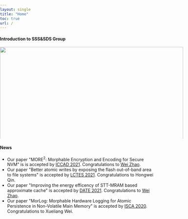```yaml
---
layout: single
title: "Home"
toc: true
url: /
---
```

#### **Introduction to SSS&SDS Group**

<!DOCTYPE html>
<html>
<head>
    <title>轮播图</title>
    <meta charset="utf-8">
    <meta name="referrer" content="no-referrer">
</head>
<link rel="stylesheet" type="text/css" href="https://at.alicdn.com/t/font_1582902_u0zm91pv15i.css">
<style type="text/css">
    body{
        margin: 0;
        padding: 0px;
    }
    #carousel{
        margin: auto; /* 居中 */
        width: 600px; /* 设置宽度 */
        position: relative; /* 相对定位 */
        overflow: hidden; /* 超出隐藏 */
        height: 300px;
    }
    #carousel img{
        width: 600px; /* 设定大小 按比例缩放 */
    }
    #carousel > ul {
        display: flex; /* 图片处理为一行 */
        position: absolute; /* 设置绝对定位，实现相对于#carousel的绝对定位 */
    }
    #carousel > ul,
    #carousel > ul > li{
        padding: 0;
        margin: 0;
        list-style:none; 
    }

    #carousel > ul{
         animation: switch 10s ease 1s infinite alternate; /* 设定动画播放 */
    }

    #carousel > ul:hover{
         animation-play-state: paused; /* 暂停动画 */
    }

    @keyframes switch{ /* 制定动画规则 */
        0%,13%{
            left: 0;
        }
        27%,41%{
            left: -600px;
        }
        55%,69%{
            left: -1200px;
        }
        83%,100% {
            left: -1800px;
        }
    }
</style>
<body>
    <!-- 轮播图容器 -->
    <div id="carousel">
        <ul> <!-- 图片容器 -->
            <li>
                <img src="http://www.sdust.edu.cn/__local/9/7A/B1/F29B84DEF72DD329997E8172ABA_664BA3EF_32466.jpg">
            </li>
            <li>
                <img src="http://www.sdust.edu.cn/__local/B/F3/E4/693AB931C9FFB84646970D53BFE_C506394A_4282CA.jpg">
            </li>
            <li>
                <img src="http://www.sdust.edu.cn/__local/F/7A/AA/E1459849AA8AB0C89854A41BD41_BF3BD857_BC0D8.jpg">
            </li>
            <li>
                <img src="http://www.sdust.edu.cn/__local/1/95/CB/EDC1450B8FD1B8A25FAAC726AA4_A36D4253_16C91.jpg">
            </li>
        </ul>
    </div>
</body>
</html>

#### **News**

- Our paper "MORE<sup>2</sup>: Morphable Encryption and Encoding for Secure NVM" is is accepted by [ICCAD 2021](https://iccad.com/index.php). Congratulations to [Wei Zhao](https://thiszw.top).  
- Our paper "Better atomic writes by exposing the flash out-of-band area to file systems" is accepted by [LCTES 2021](https://pldi21.sigplan.org/home/LCTES-2021#event-overview). Congratulations to Hongwei Qin.  
- Our paper "Improving the energy efficency of STT-MRAM based approximate cache" is accepted by [DATE 2021](https://www.date-conference.com/). Congratulations to [Wei Zhao](https://thiszw.top).  
- Our paper "MorLog: Morphable Hardware Logging for Atomic Persistence in Non-Volatile Main Memory" is accepted by [ISCA 2020](https://iscaconf.org/isca2020/). Congratulations to Xueliang Wei.  

